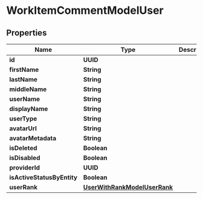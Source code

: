 

# WorkItemCommentModelUser


## Properties

| Name | Type | Description | Notes |
|------------ | ------------- | ------------- | -------------|
|**id** | **UUID** |  |  |
|**firstName** | **String** |  |  |
|**lastName** | **String** |  |  |
|**middleName** | **String** |  |  |
|**userName** | **String** |  |  |
|**displayName** | **String** |  |  |
|**userType** | **String** |  |  |
|**avatarUrl** | **String** |  |  |
|**avatarMetadata** | **String** |  |  |
|**isDeleted** | **Boolean** |  |  |
|**isDisabled** | **Boolean** |  |  |
|**providerId** | **UUID** |  |  [optional] |
|**isActiveStatusByEntity** | **Boolean** |  |  |
|**userRank** | [**UserWithRankModelUserRank**](UserWithRankModelUserRank.md) |  |  |




